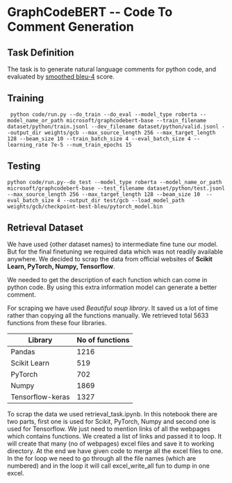 # GraphCodeBERT -- Code To Comment Generation

## Task Definition

The task is to generate natural language comments for python code, and evaluated by [smoothed bleu-4](https://www.aclweb.org/anthology/C04-1072.pdf) score.

## Training

```shell
 python code/run.py --do_train --do_eval --model_type roberta --model_name_or_path microsoft/graphcodebert-base --train_filename dataset/python/train.jsonl --dev_filename dataset/python/valid.jsonl --output_dir weights/gcb --max_source_length 256 --max_target_length 128 --beam_size 10 --train_batch_size 4 --eval_batch_size 4 --learning_rate 7e-5 --num_train_epochs 15
```

## Testing 

```shell
python code/run.py--do_test --model_type roberta --model_name_or_path microsoft/graphcodebert-base --test_filename dataset/python/test.jsonl --max_source_length 256 --max_target_length 128 --beam_size 10  --eval_batch_size 4 --output_dir test/gcb --load_model_path weights/gcb/checkpoint-best-bleu/pytorch_model.bin
```

## Retrieval Dataset
We have used {other dataset names} to intermediate fine tune our model. But for the final finetuning we required data which was not readily available anywhere. We decided to scrap the data from official websites of **Scikit Learn, PyTorch, Numpy, Tensorflow**. 

We needed to get the description of each function which can come in python code. By using this extra information model can generate a better comment. 

For scraping we have used *Beautiful soup library*. It saved us a lot of time rather than copying all the functions manually. We retrieved total 5633 functions from these four libraries. 

| Library | No of functions |
|------------|------------------|
| Pandas | 1216
|Scikit Learn | 519 |
|PyTorch| 702|
|Numpy|1869|
|Tensorflow-keras|1327|

To scrap the data we used retrieval_task.ipynb. In this notebook there are two parts, first one is used for Scikit, PyTorch, Numpy and second one is used for Tensorflow. We just need to mention links of all the webpages which contains functions. We created a list of links and passed it to loop. It will create that many (no of webpages) excel files and save it to working directory. At the end we have given code to merge all the excel files to one. In the for loop we need to go through all the file names (which are numbered) and in the loop it will call excel_write_all fun to dump in one excel.
